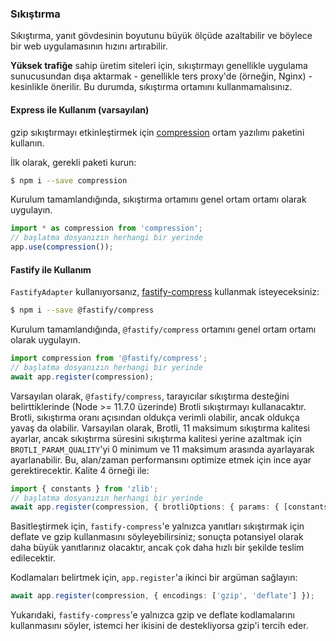 ### Sıkıştırma

Sıkıştırma, yanıt gövdesinin boyutunu büyük ölçüde azaltabilir ve böylece bir web uygulamasının hızını artırabilir.

**Yüksek trafiğe** sahip üretim siteleri için, sıkıştırmayı genellikle uygulama sunucusundan dışa aktarmak - genellikle ters proxy'de (örneğin, Nginx) - kesinlikle önerilir. Bu durumda, sıkıştırma ortamını kullanmamalısınız.

#### Express ile Kullanım (varsayılan)

gzip sıkıştırmayı etkinleştirmek için [compression](https://github.com/expressjs/compression) ortam yazılımı paketini kullanın.

İlk olarak, gerekli paketi kurun:

```bash
$ npm i --save compression
```

Kurulum tamamlandığında, sıkıştırma ortamını genel ortam ortamı olarak uygulayın.

```typescript
import * as compression from 'compression';
// başlatma dosyanızın herhangi bir yerinde
app.use(compression());
```

#### Fastify ile Kullanım

`FastifyAdapter` kullanıyorsanız, [fastify-compress](https://github.com/fastify/fastify-compress) kullanmak isteyeceksiniz:

```bash
$ npm i --save @fastify/compress
```

Kurulum tamamlandığında, `@fastify/compress` ortamını genel ortam ortamı olarak uygulayın.

```typescript
import compression from '@fastify/compress';
// başlatma dosyanızın herhangi bir yerinde
await app.register(compression);
```

Varsayılan olarak, `@fastify/compress`, tarayıcılar sıkıştırma desteğini belirttiklerinde (Node >= 11.7.0 üzerinde) Brotli sıkıştırmayı kullanacaktır. Brotli, sıkıştırma oranı açısından oldukça verimli olabilir, ancak oldukça yavaş da olabilir. Varsayılan olarak, Brotli, 11 maksimum sıkıştırma kalitesi ayarlar, ancak sıkıştırma süresini sıkıştırma kalitesi yerine azaltmak için `BROTLI_PARAM_QUALITY`'yi 0 minimum ve 11 maksimum arasında ayarlayarak ayarlanabilir. Bu, alan/zaman performansını optimize etmek için ince ayar gerektirecektir. Kalite 4 örneği ile:

```typescript
import { constants } from 'zlib';
// başlatma dosyanızın herhangi bir yerinde
await app.register(compression, { brotliOptions: { params: { [constants.BROTLI_PARAM_QUALITY]: 4 } } });
```

Basitleştirmek için, `fastify-compress`'e yalnızca yanıtları sıkıştırmak için deflate ve gzip kullanmasını söyleyebilirsiniz; sonuçta potansiyel olarak daha büyük yanıtlarınız olacaktır, ancak çok daha hızlı bir şekilde teslim edilecektir.

Kodlamaları belirtmek için, `app.register`'a ikinci bir argüman sağlayın:

```typescript
await app.register(compression, { encodings: ['gzip', 'deflate'] });
```

Yukarıdaki, `fastify-compress`'e yalnızca gzip ve deflate kodlamalarını kullanmasını söyler, istemci her ikisini de destekliyorsa gzip'i tercih eder.